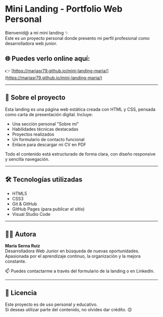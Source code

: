 # Mini Landing - Portfolio Web Personal

Bienvenid@ a mi mini landing ✨  
Este es un proyecto personal donde presento mi perfil profesional como desarrolladora web junior.

## 🌐 Puedes verlo online aquí:
👉 [https://mariasr79.github.io/mini-landing-maria/](https://mariasr79.github.io/mini-landing-maria/)

---

## 🧠 Sobre el proyecto

Esta landing es una página web estática creada con HTML y CSS, pensada como carta de presentación digital. Incluye:

- Una sección personal "Sobre mí"
- Habilidades técnicas destacadas
- Proyectos realizados
- Un formulario de contacto funcional
- Enlace para descargar mi CV en PDF

Todo el contenido está estructurado de forma clara, con diseño responsive y sencilla navegación.

---

## 🛠️ Tecnologías utilizadas

- HTML5
- CSS3
- Git & GitHub
- GitHub Pages (para publicar el sitio)
- Visual Studio Code

---

## 👩‍💻 Autora

**María Serna Ruiz**  
Desarrolladora Web Junior en búsqueda de nuevas oportunidades.  
Apasionada por el aprendizaje continuo, la organización y la mejora constante.

📫 Puedes contactarme a través del formulario de la landing o en LinkedIn.

---

## 📄 Licencia

Este proyecto es de uso personal y educativo.  
Si deseas utilizar parte del contenido, no olvides dar crédito. 😊

